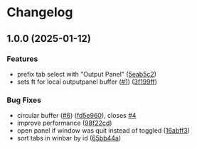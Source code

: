 # Changelog

## 1.0.0 (2025-01-12)


### Features

* prefix tab select with "Output Panel" ([5eab5c2](https://github.com/mhanberg/output-panel.nvim/commit/5eab5c2b716c143d4db42dd7252eb245c9477e8f))
* sets ft for local outputpanel buffer ([#1](https://github.com/mhanberg/output-panel.nvim/issues/1)) ([3f199ff](https://github.com/mhanberg/output-panel.nvim/commit/3f199ff9e7d56fa30e39edfb07a883ef4142cd98))


### Bug Fixes

* circular buffer ([#6](https://github.com/mhanberg/output-panel.nvim/issues/6)) ([fd5e960](https://github.com/mhanberg/output-panel.nvim/commit/fd5e960ef14842db14bcdb31fdcb765490b5ae0e)), closes [#4](https://github.com/mhanberg/output-panel.nvim/issues/4)
* improve performance ([98f22cd](https://github.com/mhanberg/output-panel.nvim/commit/98f22cdb2c8c41cca9ef66d263fc7a360b04dc17))
* open panel if window was quit instead of toggled ([16abff3](https://github.com/mhanberg/output-panel.nvim/commit/16abff3aa84d2a27020b9ec0326e1f3aeb2c068a))
* sort tabs in winbar by id ([65bb44a](https://github.com/mhanberg/output-panel.nvim/commit/65bb44a5d5dbd40f3793a8c591b65a0c5f260bd9))
